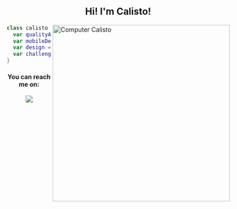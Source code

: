 <h2 align='center'>Hi! I'm Calisto!</h2>

<img src="https://raw.githubusercontent.com/MicaelliMedeiros/micaellimedeiros/master/image/computer-illustration.png" min-width="400px" max-width="400px" width="400px" align="right" alt="Computer Calisto">
   
```swift 
class calisto {
  var qualityAssurance = "Cypress, JMeter";
  var mobileDeveloper = "Swift, UIKit, SwiftUI, Objc";
  var design = "Figma, Photoshop, Illustrator";
  var challenge = "Trying my best everyday!";
}
```
  
<h4 align='center'>You can reach me on:<br> <br>
<a href="https://www.linkedin.com/in/mateuscalisto/"><img src="https://img.shields.io/badge/linkedin-%230077B5.svg?&style=for-the-badge&logo=linkedin&logoColor=white" /></a>
